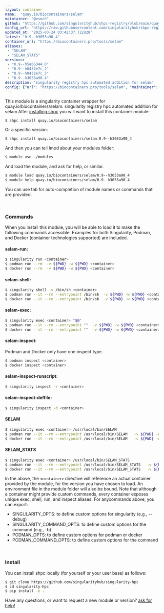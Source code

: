 ```yaml
---
layout: container
name:  "quay.io/biocontainers/selam"
maintainer: "@vsoch"
github: "https://github.com/singularityhub/shpc-registry/blob/main/quay.io/biocontainers/selam/container.yaml"
config_url: "https://raw.githubusercontent.com/singularityhub/shpc-registry/main/quay.io/biocontainers/selam/container.yaml"
updated_at: "2025-03-24 03:42:37.722828"
latest: "0.9--h3053a90_4"
container_url: "https://biocontainers.pro/tools/selam"
aliases:
 - "SELAM"
 - "SELAM_STATS"
versions:
 - "0.9--h5e66344_0"
 - "0.9--h0432e7c_2"
 - "0.9--h0432e7c_3"
 - "0.9--h3053a90_4"
description: "singularity registry hpc automated addition for selam"
config: {"url": "https://biocontainers.pro/tools/selam", "maintainer": "@vsoch", "description": "singularity registry hpc automated addition for selam", "latest": {"0.9--h3053a90_4": "sha256:c76b09a8e43d6ebc42a9b3e0480d4bbced868560e12cf8f39d3ce29cc6fa974a"}, "tags": {"0.9--h5e66344_0": "sha256:8198f72a7136a90900d0effd0aee9d7c4a2d5c24efec729ab4bf3ad9c6024927", "0.9--h0432e7c_2": "sha256:7ede757fed3993f42972fdd993ebdab601edce833bf6f15c88c2d500051d3aa4", "0.9--h0432e7c_3": "sha256:d7e442f862279ace7643866417a4827bbc0e95793bef1812b6a0d43a7e68bcf2", "0.9--h3053a90_4": "sha256:c76b09a8e43d6ebc42a9b3e0480d4bbced868560e12cf8f39d3ce29cc6fa974a"}, "docker": "quay.io/biocontainers/selam", "aliases": {"SELAM": "/usr/local/bin/SELAM", "SELAM_STATS": "/usr/local/bin/SELAM_STATS"}}
---
```


This module is a singularity container wrapper for quay.io/biocontainers/selam.
singularity registry hpc automated addition for selam
After [installing shpc](#install) you will want to install this container module:


```bash
$ shpc install quay.io/biocontainers/selam
```

Or a specific version:

```bash
$ shpc install quay.io/biocontainers/selam:0.9--h3053a90_4
```

And then you can tell lmod about your modules folder:

```bash
$ module use ./modules
```

And load the module, and ask for help, or similar.

```bash
$ module load quay.io/biocontainers/selam/0.9--h3053a90_4
$ module help quay.io/biocontainers/selam/0.9--h3053a90_4
```

You can use tab for auto-completion of module names or commands that are provided.

<br>

### Commands

When you install this module, you will be able to load it to make the following commands accessible.
Examples for both Singularity, Podman, and Docker (container technologies supported) are included.

#### selam-run:

```bash
$ singularity run <container>
$ podman run --rm  -v ${PWD} -w ${PWD} <container>
$ docker run --rm  -v ${PWD} -w ${PWD} <container>
```

#### selam-shell:

```bash
$ singularity shell -s /bin/sh <container>
$ podman run --it --rm --entrypoint /bin/sh  -v ${PWD} -w ${PWD} <container>
$ docker run --it --rm --entrypoint /bin/sh  -v ${PWD} -w ${PWD} <container>
```

#### selam-exec:

```bash
$ singularity exec <container> "$@"
$ podman run --it --rm --entrypoint ""  -v ${PWD} -w ${PWD} <container> "$@"
$ docker run --it --rm --entrypoint ""  -v ${PWD} -w ${PWD} <container> "$@"
```

#### selam-inspect:

Podman and Docker only have one inspect type.

```bash
$ podman inspect <container>
$ docker inspect <container>
```

#### selam-inspect-runscript:

```bash
$ singularity inspect -r <container>
```

#### selam-inspect-deffile:

```bash
$ singularity inspect -d <container>
```


#### SELAM

```bash
$ singularity exec <container> /usr/local/bin/SELAM
$ podman run --it --rm --entrypoint /usr/local/bin/SELAM   -v ${PWD} -w ${PWD} <container> -c " $@"
$ docker run --it --rm --entrypoint /usr/local/bin/SELAM   -v ${PWD} -w ${PWD} <container> -c " $@"
```


#### SELAM_STATS

```bash
$ singularity exec <container> /usr/local/bin/SELAM_STATS
$ podman run --it --rm --entrypoint /usr/local/bin/SELAM_STATS   -v ${PWD} -w ${PWD} <container> -c " $@"
$ docker run --it --rm --entrypoint /usr/local/bin/SELAM_STATS   -v ${PWD} -w ${PWD} <container> -c " $@"
```



In the above, the `<container>` directive will reference an actual container provided
by the module, for the version you have chosen to load. An environment file in the
module folder will also be bound. Note that although a container
might provide custom commands, every container exposes unique exec, shell, run, and
inspect aliases. For anycommands above, you can export:

 - SINGULARITY_OPTS: to define custom options for singularity (e.g., --debug)
 - SINGULARITY_COMMAND_OPTS: to define custom options for the command (e.g., -b)
 - PODMAN_OPTS: to define custom options for podman or docker
 - PODMAN_COMMAND_OPTS: to define custom options for the command

<br>

### Install

You can install shpc locally (for yourself or your user base) as follows:

```bash
$ git clone https://github.com/singularityhub/singularity-hpc
$ cd singularity-hpc
$ pip install -e .
```

Have any questions, or want to request a new module or version? [ask for help!](https://github.com/singularityhub/singularity-hpc/issues)